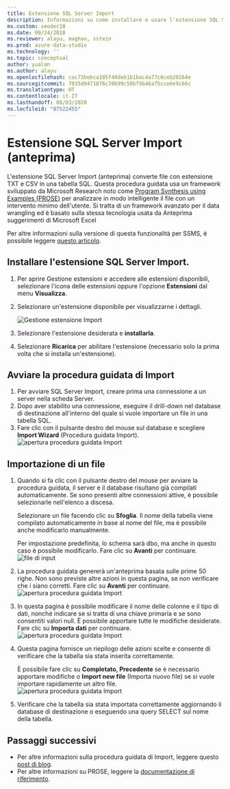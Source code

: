 ```yaml
---
title: Estensione SQL Server Import
description: Informazioni su come installare e usare l'estensione SQL Server Import (anteprima) per Azure Data Studio, una procedura guidata che converte i file con estensione txt e csv in una tabella SQL.
ms.custom: seodec18
ms.date: 09/24/2018
ms.reviewer: alayu, maghan, sstein
ms.prod: azure-data-studio
ms.technology: ''
ms.topic: conceptual
author: yualan
ms.author: alayu
ms.openlocfilehash: cac73bebca185f40deb1b1bac4a77c6ceb20264e
ms.sourcegitcommit: 7035d9471876c70b99c58bf9b46af5cce6e9c66c
ms.translationtype: HT
ms.contentlocale: it-IT
ms.lasthandoff: 08/03/2020
ms.locfileid: "87522455"
---
```

# <a name="sql-server-import-extension-preview"></a>Estensione SQL Server Import (anteprima)

L'estensione SQL Server Import (anteprima) converte file con estensione TXT e CSV in una tabella SQL. Questa procedura guidata usa un framework sviluppato da Microsoft Research noto come [Program Synthesis using Examples (PROSE)](https://microsoft.github.io/prose/) per analizzare in modo intelligente il file con un intervento minimo dell'utente. Si tratta di un framework avanzato per il data wrangling ed è basato sulla stessa tecnologia usata da Anteprima suggerimenti di Microsoft Excel

Per altre informazioni sulla versione di questa funzionalità per SSMS, è possibile leggere [questo articolo](https://docs.microsoft.com/sql/relational-databases/import-export/import-flat-file-wizard).


## <a name="install-the-sql-server-import-extension"></a>Installare l'estensione SQL Server Import.

1. Per aprire Gestione estensioni e accedere alle estensioni disponibili, selezionare l'icona delle estensioni oppure l'opzione **Estensioni** dal menu **Visualizza**.
2. Selezionare un'estensione disponibile per visualizzarne i dettagli.

   ![Gestione estensione Import](media/sql-server-import-extension/import-wizard-install.png)

1. Selezionare l'estensione desiderata e **installarla**.
2. Selezionare **Ricarica** per abilitare l'estensione (necessario solo la prima volta che si installa un'estensione).

## <a name="start-import-wizard"></a>Avviare la procedura guidata di Import

1. Per avviare SQL Server Import, creare prima una connessione a un server nella scheda Server.
2. Dopo aver stabilito una connessione, eseguire il drill-down nel database di destinazione all'interno del quale si vuole importare un file in una tabella SQL.
3. Fare clic con il pulsante destro del mouse sul database e scegliere **Import Wizard** (Procedura guidata Import).
    ![apertura procedura guidata Import](media/sql-server-import-extension/open-import-wizard.png)

## <a name="importing-a-file"></a>Importazione di un file
1. Quando si fa clic con il pulsante destro del mouse per avviare la procedura guidata, il server e il database risultano già compilati automaticamente. Se sono presenti altre connessioni attive, è possibile selezionarle nell'elenco a discesa. 
    
    Selezionare un file facendo clic su **Sfoglia**. Il nome della tabella viene compilato automaticamente in base al nome del file, ma è possibile anche modificarlo manualmente.

    Per impostazione predefinita, lo schema sarà dbo, ma anche in questo caso è possibile modificarlo. Fare clic su **Avanti** per continuare.
    ![file di input](media/sql-server-import-extension/import-wizard-input-file.png)
1. La procedura guidata genererà un'anteprima basata sulle prime 50 righe. Non sono previste altre azioni in questa pagina, se non verificare che i siano corretti. Fare clic su **Avanti** per continuare.
    ![apertura procedura guidata Import](media/sql-server-import-extension/import-wizard-preview-data.png)
2. In questa pagina è possibile modificare il nome delle colonne e il tipo di dati, nonché indicare se si tratta di una chiave primaria e se sono consentiti valori null. È possibile apportare tutte le modifiche desiderate. Fare clic su **Importa dati** per continuare.
    ![apertura procedura guidata Import](media/sql-server-import-extension/import-wizard-modify-columns.png)
3. Questa pagina fornisce un riepilogo delle azioni scelte e consente di verificare che la tabella sia stata inserita correttamente. 

    È possibile fare clic su **Completato, Precedente** se è necessario apportare modifiche o **Import new file** (Importa nuovo file) se si vuole importare rapidamente un altro file.
    ![apertura procedura guidata Import](media/sql-server-import-extension/import-wizard-summary.png)
1. Verificare che la tabella sia stata importata correttamente aggiornando il database di destinazione o eseguendo una query SELECT sul nome della tabella.

## <a name="next-steps"></a>Passaggi successivi
- Per altre informazioni sulla procedura guidata di Import, leggere questo [post di blog](https://cloudblogs.microsoft.com/sqlserver/2018/08/30/the-august-release-of-sql-operations-studio-is-now-available/).
- Per altre informazioni su PROSE, leggere la [documentazione di riferimento](https://microsoft.github.io/prose/).
